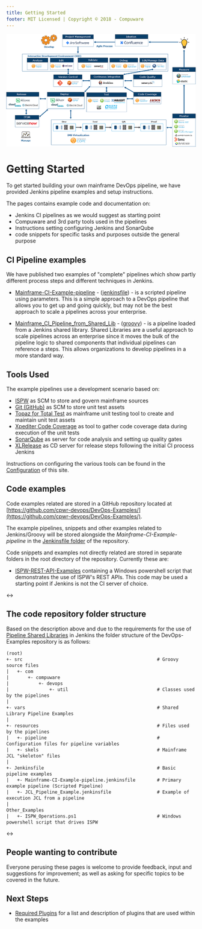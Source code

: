 ```yaml
---
title: Getting Started
footer: MIT Licensed | Copyright © 2018 - Compuware
---
```


![Toolchain](./images/toolchain.png)

# Getting Started

To get started building your own mainframe DevOps pipeline, we have provided Jenkins pipeline examples and setup instructions.

The pages contains example code and documentation on:

- Jenkins CI pipelines as we would suggest as starting point
- Compuware and 3rd party tools used in the pipelines
- Instructions setting configuring Jenkins and SonarQube
- code snippets for specific tasks and purposes outside the general purpose

## CI Pipeline examples

We have published two examples of "complete" pipelines which show partly different process steps and different techniques in Jenkins.

- [Mainframe-CI-Example-pipeline](./Mainframe-CI-Example-pipeline.md) - ([jenkinsfile](https://github.com/cpwr-devops/DevOps-Examples/blob/suggest/Jenkinsfile/Mainframe-CI-Example-pipeline.jenkinsfile)) - is a scripted pipeline using parameters.  This is a simple approach to a DevOps pipeline that allows you to get up and going quickly, but may not be the best approach to scale a pipelines across your enterprise.


- [Mainframe_CI_Pipeline_from_Shared_Lib](./Mainframe_CI_Pipeline_from_Shared_Lib.md) - ([groovy](https://github.com/cpwr-devops/DevOps-Examples/blob/suggest/vars/Mainframe_CI_Pipeline_from_Shared_Lib.groovy)) - is a pipeline loaded from a Jenkins shared library.  Shared Libraries are a useful approach to scale pipelines across an enterprise since it moves the bulk of the pipeline logic to shared components that individual pipelines can reference a steps.  This allows organizations to develop pipelines in a more standard way.

## Tools Used

The example pipelines use a development scenario based on:

- [ISPW](https://compuware.com/ispw-source-code-management/) as SCM to store and govern mainframe sources
- [Git (GitHub)](https://github.com/) as SCM to store unit test assets
- [Topaz for Total Test](https://compuware.com/topaz-for-total-test-automation/) as mainframe unit testing tool to create and maintain unit test assets
- [Xpediter Code Coverage](https://compuware.com/xpediter-mainframe-debugging-tools/) as tool to gather code coverage data during execution of the unit tests
- [SonarQube](https://www.sonarsource.com/) as server for code analysis and setting up quality gates
- [XLRelease](https://xebialabs.com/) as CD server for release steps following the initial CI process Jenkins

Instructions on configuring the various tools can be found in the [Configuration](../tool_configuration/readme.md) of this site.

## Code examples

Code examples related are stored in a GitHub repository located at  [https://github.com/cpwr-devops/DevOps-Examples/](https://github.com/cpwr-devops/DevOps-Examples/).

The example pipelines, snippets and other examples related to Jenkins/Groovy will be stored alongside the *Mainframe-CI-Example-pipeline* in the [Jenkinsfile folder](https://github.com/cpwr-devops/DevOps-Examples/tree/master/Jenkinsfile) of the repository.

Code snippets and examples not directly related are stored in separate folders in the root directory of the repository. Currently these are:

- [ISPW-REST-API-Examples](https://github.com/cpwr-devops/DevOps-Examples/tree/suggest/ISPW-REST-API-Examples) containing a Windows powershell script that demonstrates the use of ISPW's REST APIs. This code may be used a starting point if Jenkins is not the CI server of choice.

<->
## The code repository folder structure

Based on the description above and due to the requirements for the use of [Pipeline Shared Libraries](https://jenkins.io/doc/book/pipeline/shared-libraries/) in Jenkins the folder structure of the DevOps-Examples repository is as follows:

    (root)
    +- src                                                  # Groovy source files
    |   +- com
    |       +- compuware
    |           +- devops
    |               +- util                                 # Classes used by the pipelines
    |
    +- vars                                                 # Shared Library Pipeline Examples
    |
    +- resources                                            # Files used by the pipelines
    |   +- pipeline                                         # Configuration files for pipeline variables
    |   +- skels                                            # Mainframe JCL "skeleton" files
    |
    +- Jenkinsfile                                          # Basic pipeline examples
    |   +- Mainframe-CI-Example-pipeline.jenkinsfile        # Primary example pipeline (Scripted Pipeline)
    |   +- JCL_Pipeline_Example.jenkinsfile                 # Example of execution JCL from a pipeline
    |
    Other_Examples
    |   +- ISPW_Operations.ps1                              # Windows powershell script that drives ISPW

<->
## People wanting to contribute

Everyone perusing these pages is welcome to provide feedback, input and suggestions for improvement; as well as asking for specific topics to be covered in the future.

## Next Steps

- [Required Plugins](../tool_configuration/plugins.md) for a list and description of plugins that are used within the examples